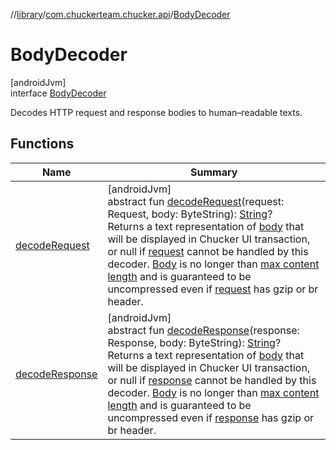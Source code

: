 //[library](../../../index.md)/[com.chuckerteam.chucker.api](../index.md)/[BodyDecoder](index.md)

# BodyDecoder

[androidJvm]\
interface [BodyDecoder](index.md)

Decodes HTTP request and response bodies to human–readable texts.

## Functions

| Name | Summary |
|---|---|
| [decodeRequest](decode-request.md) | [androidJvm]<br>abstract fun [decodeRequest](decode-request.md)(request: Request, body: ByteString): [String](https://kotlinlang.org/api/latest/jvm/stdlib/kotlin/-string/index.html)?<br>Returns a text representation of [body](decode-request.md) that will be displayed in Chucker UI transaction, or null if [request](decode-request.md) cannot be handled by this decoder. [Body](decode-request.md) is no longer than [max content length](../-chucker-interceptor/-builder/max-content-length.md) and is guaranteed to be uncompressed even if [request](decode-request.md) has gzip or br header. |
| [decodeResponse](decode-response.md) | [androidJvm]<br>abstract fun [decodeResponse](decode-response.md)(response: Response, body: ByteString): [String](https://kotlinlang.org/api/latest/jvm/stdlib/kotlin/-string/index.html)?<br>Returns a text representation of [body](decode-response.md) that will be displayed in Chucker UI transaction, or null if [response](decode-response.md) cannot be handled by this decoder. [Body](decode-response.md) is no longer than [max content length](../-chucker-interceptor/-builder/max-content-length.md) and is guaranteed to be uncompressed even if [response](decode-response.md) has gzip or br header. |
